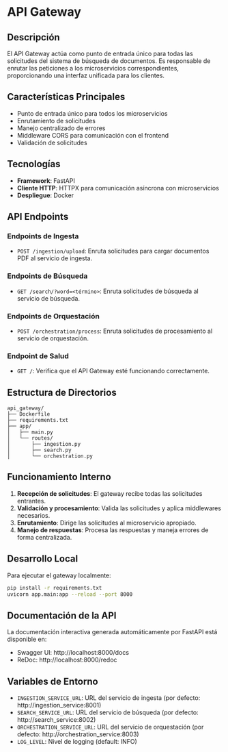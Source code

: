 # API Gateway

## Descripción

El API Gateway actúa como punto de entrada único para todas las solicitudes del sistema de búsqueda de documentos. Es responsable de enrutar las peticiones a los microservicios correspondientes, proporcionando una interfaz unificada para los clientes.

## Características Principales

- Punto de entrada único para todos los microservicios
- Enrutamiento de solicitudes
- Manejo centralizado de errores
- Middleware CORS para comunicación con el frontend
- Validación de solicitudes

## Tecnologías

- **Framework**: FastAPI
- **Cliente HTTP**: HTTPX para comunicación asíncrona con microservicios
- **Despliegue**: Docker

## API Endpoints

### Endpoints de Ingesta
- `POST /ingestion/upload`: Enruta solicitudes para cargar documentos PDF al servicio de ingesta.

### Endpoints de Búsqueda
- `GET /search/?word=<término>`: Enruta solicitudes de búsqueda al servicio de búsqueda.

### Endpoints de Orquestación
- `POST /orchestration/process`: Enruta solicitudes de procesamiento al servicio de orquestación.

### Endpoint de Salud
- `GET /`: Verifica que el API Gateway esté funcionando correctamente.

## Estructura de Directorios

```
api_gateway/
├── Dockerfile
├── requirements.txt
├── app/
│   ├── main.py
│   └── routes/
│       ├── ingestion.py
│       ├── search.py
│       └── orchestration.py
```

## Funcionamiento Interno

1. **Recepción de solicitudes**: El gateway recibe todas las solicitudes entrantes.
2. **Validación y procesamiento**: Valida las solicitudes y aplica middlewares necesarios.
3. **Enrutamiento**: Dirige las solicitudes al microservicio apropiado.
4. **Manejo de respuestas**: Procesa las respuestas y maneja errores de forma centralizada.

## Desarrollo Local

Para ejecutar el gateway localmente:

```bash
pip install -r requirements.txt
uvicorn app.main:app --reload --port 8000
```

## Documentación de la API

La documentación interactiva generada automáticamente por FastAPI está disponible en:

- Swagger UI: http://localhost:8000/docs
- ReDoc: http://localhost:8000/redoc

## Variables de Entorno

- `INGESTION_SERVICE_URL`: URL del servicio de ingesta (por defecto: http://ingestion_service:8001)
- `SEARCH_SERVICE_URL`: URL del servicio de búsqueda (por defecto: http://search_service:8002)
- `ORCHESTRATION_SERVICE_URL`: URL del servicio de orquestación (por defecto: http://orchestration_service:8003)
- `LOG_LEVEL`: Nivel de logging (default: INFO)